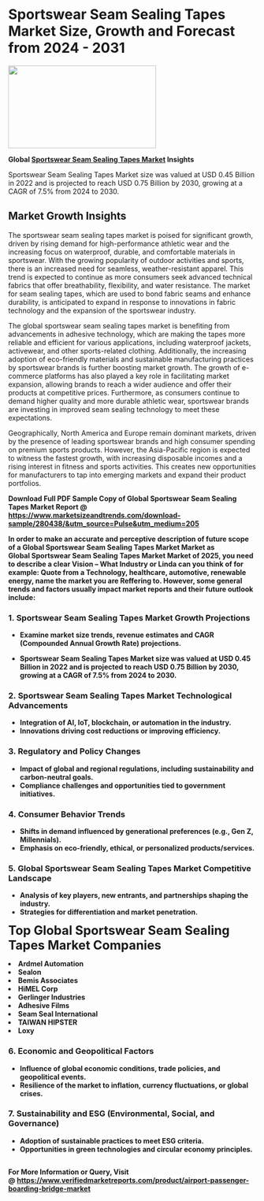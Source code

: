 <H1>Sportswear Seam Sealing Tapes Market Size, Growth and Forecast from 2024 - 2031</H1><img class="aligncenter size-medium wp-image-584254" src="https://thirdeyenews.in/wp-content/uploads/2024/09/Global-Market-Research-300x168.jpeg" alt="" width="300" height="168" /><p><strong>Global&nbsp;<a href="https://www.marketsizeandtrends.com/download-sample/280438/&amp;utm_source=Pulse&amp;utm_medium=205">Sportswear Seam Sealing Tapes Market</a> Insights</strong></p><p>Sportswear Seam Sealing Tapes Market size was valued at USD 0.45 Billion in 2022 and is projected to reach USD 0.75 Billion by 2030, growing at a CAGR of 7.5% from 2024 to 2030.</p><p><h2>Market Growth Insights</h2> <p>The sportswear seam sealing tapes market is poised for significant growth, driven by rising demand for high-performance athletic wear and the increasing focus on waterproof, durable, and comfortable materials in sportswear. With the growing popularity of outdoor activities and sports, there is an increased need for seamless, weather-resistant apparel. This trend is expected to continue as more consumers seek advanced technical fabrics that offer breathability, flexibility, and water resistance. The market for seam sealing tapes, which are used to bond fabric seams and enhance durability, is anticipated to expand in response to innovations in fabric technology and the expansion of the sportswear industry.</p> <p><strong></strong></p> <p>The global sportswear seam sealing tapes market is benefiting from advancements in adhesive technology, which are making the tapes more reliable and efficient for various applications, including waterproof jackets, activewear, and other sports-related clothing. Additionally, the increasing adoption of eco-friendly materials and sustainable manufacturing practices by sportswear brands is further boosting market growth. The growth of e-commerce platforms has also played a key role in facilitating market expansion, allowing brands to reach a wider audience and offer their products at competitive prices. Furthermore, as consumers continue to demand higher quality and more durable athletic wear, sportswear brands are investing in improved seam sealing technology to meet these expectations.</p> <p>Geographically, North America and Europe remain dominant markets, driven by the presence of leading sportswear brands and high consumer spending on premium sports products. However, the Asia-Pacific region is expected to witness the fastest growth, with increasing disposable incomes and a rising interest in fitness and sports activities. This creates new opportunities for manufacturers to tap into emerging markets and expand their product portfolios.</p> <p><strong></p><p><span class=""><strong>Download Full PDF Sample Copy of Global Sportswear Seam Sealing Tapes Market Report</strong> @ <a href="https://www.marketsizeandtrends.com/download-sample/280438/&amp;utm_source=Pulse&amp;utm_medium=205" target="_blank">https://www.marketsizeandtrends.com/download-sample/280438/&amp;utm_source=Pulse&amp;utm_medium=205</a></span></p><p>In order to make an accurate and perceptive description of future scope of a Global&nbsp;Sportswear Seam Sealing Tapes Market Market as Global&nbsp;Sportswear Seam Sealing Tapes Market Market of 2025, you need to describe a clear Vision &ndash; What Industry or Linda can you think of for example: Quote from a Technology, healthcare, automotive, renewable energy, name the market you are Reffering to. However, some general trends and factors usually impact market reports and their future outlook include:</p><h3>1.&nbsp;<strong>Sportswear Seam Sealing Tapes Market Growth Projections</strong></h3><ul><li>Examine market size trends, revenue estimates and CAGR (Compounded Annual Growth Rate) projections.</li><li><p>Sportswear Seam Sealing Tapes Market size was valued at USD 0.45 Billion in 2022 and is projected to reach USD 0.75 Billion by 2030, growing at a CAGR of 7.5% from 2024 to 2030.</p></li></ul><h3>2.&nbsp;<strong>Sportswear Seam Sealing Tapes Market Technological Advancements</strong></h3><ul><li>Integration of AI, IoT, blockchain, or automation in the industry.</li><li>Innovations driving cost reductions or improving efficiency.</li></ul><h3>3.&nbsp;<strong>Regulatory and Policy Changes</strong></h3><ul><li>Impact of global and regional regulations, including sustainability and carbon-neutral goals.</li><li>Compliance challenges and opportunities tied to government initiatives.</li></ul><h3>4.&nbsp;<strong>Consumer Behavior Trends</strong></h3><ul><li>Shifts in demand influenced by generational preferences (e.g., Gen Z, Millennials).</li><li>Emphasis on eco-friendly, ethical, or personalized products/services.</li></ul><h3>5.&nbsp;<strong>Global Sportswear Seam Sealing Tapes Market Competitive Landscape</strong></h3><ul><li>Analysis of key players, new entrants, and partnerships shaping the industry.</li><li>Strategies for differentiation and market penetration.</li></ul><p data-pm-slice="1 1 []"><span style="color: inherit; font-family: inherit; font-size: 25px;">Top Global Sportswear Seam Sealing Tapes Market Companies</span></p><div class="" data-test-id=""><p><li>Ardmel Automation</li><li> Sealon</li><li> Bemis Associates</li><li> HiMEL Corp</li><li> Gerlinger Industries</li><li> Adhesive Films</li><li> Seam Seal International</li><li> TAIWAN HIPSTER</li><li> Loxy</li></p></div><h3>6.&nbsp;<strong>Economic and Geopolitical Factors</strong></h3><ul><li>Influence of global economic conditions, trade policies, and geopolitical events.</li><li>Resilience of the market to inflation, currency fluctuations, or global crises.</li></ul><h3>7.&nbsp;<strong>Sustainability and ESG (Environmental, Social, and Governance)</strong></h3><ul><li>Adoption of sustainable practices to meet ESG criteria.</li><li>Opportunities in green technologies and circular economy principles.</li></ul><h2><strong style="font-size: 14px;">For More Information or Query, Visit @&nbsp;</strong><a style="background-color: #ffffff; font-size: 14px;" href="https://www.marketsizeandtrends.com/report/sportswear-seam-sealing-tapes-market/" target="_blank">https://www.verifiedmarketreports.com/product/airport-passenger-boarding-bridge-market</a></h2>
